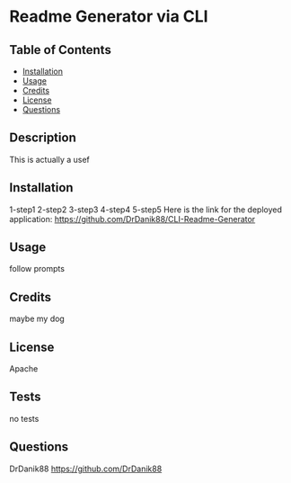 
  # Readme Generator via CLI
  
  ## Table of Contents
  - [Installation](#Installation)
  - [Usage](#Usage)
  - [Credits](#Credits)
  - [License](#License)
  - [Questions](#Questions)
  

  ## Description
  This is actually a usef
  
  ## Installation
  1-step1 2-step2 3-step3 4-step4 5-step5
  Here is the link for the deployed application:
  https://github.com/DrDanik88/CLI-Readme-Generator
  
  ## Usage
  follow prompts
  
  ## Credits
  maybe my dog

  ## License
  Apache
  
  ## Tests
  no tests
  
  ## Questions
  DrDanik88
  https://github.com/DrDanik88
  